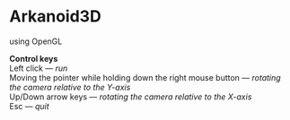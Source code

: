 # Arkanoid3D
using OpenGL

<b>Control keys</b><br/>
Left click — <i>run</i><br/>
Moving the pointer while holding down the right mouse button — <i>rotating the camera relative to the Y-axis</i><br/>
Up/Down arrow keys — <i>rotating the camera relative to the X-axis</i><br/>
Esc — <i>quit</i><br/>